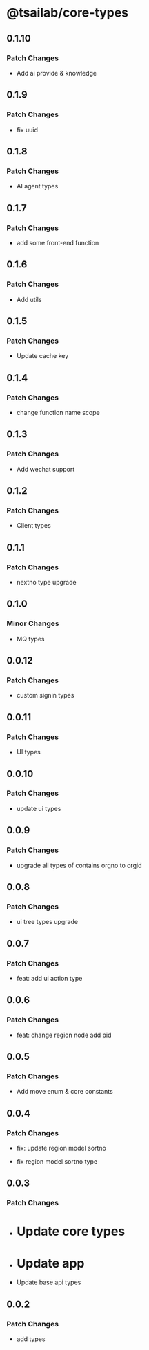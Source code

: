 # @tsailab/core-types

## 0.1.10

### Patch Changes

- Add ai provide & knowledge

## 0.1.9

### Patch Changes

- fix uuid

## 0.1.8

### Patch Changes

- AI agent types

## 0.1.7

### Patch Changes

- add some front-end function

## 0.1.6

### Patch Changes

- Add utils

## 0.1.5

### Patch Changes

- Update cache key

## 0.1.4

### Patch Changes

- change function name scope

## 0.1.3

### Patch Changes

- Add wechat support

## 0.1.2

### Patch Changes

- Client types

## 0.1.1

### Patch Changes

- nextno type upgrade

## 0.1.0

### Minor Changes

- MQ types

## 0.0.12

### Patch Changes

- custom signin types

## 0.0.11

### Patch Changes

- UI types

## 0.0.10

### Patch Changes

- update ui types

## 0.0.9

### Patch Changes

- upgrade all types of contains orgno to orgid

## 0.0.8

### Patch Changes

- ui tree types upgrade

## 0.0.7

### Patch Changes

- feat: add ui action type

## 0.0.6

### Patch Changes

- feat: change region node add pid

## 0.0.5

### Patch Changes

- Add move enum & core constants

## 0.0.4

### Patch Changes

- fix: update region model sortno

- fix region model sortno type

## 0.0.3

### Patch Changes

- # Update core types

- # Update app

- Update base api types

## 0.0.2

### Patch Changes

- add types

